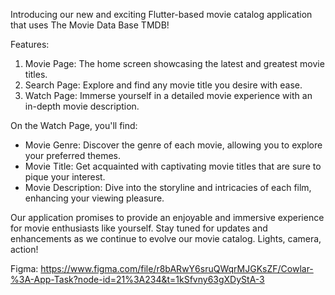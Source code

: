 Introducing our new and exciting Flutter-based movie catalog application that uses The Movie Data Base TMDB!

Features:
1. Movie Page: The home screen showcasing the latest and greatest movie titles.
2. Search Page: Explore and find any movie title you desire with ease.
3. Watch Page: Immerse yourself in a detailed movie experience with an in-depth movie description.

On the Watch Page, you'll find:
- Movie Genre: Discover the genre of each movie, allowing you to explore your preferred themes.
- Movie Title: Get acquainted with captivating movie titles that are sure to pique your interest.
- Movie Description: Dive into the storyline and intricacies of each film, enhancing your viewing pleasure.

Our application promises to provide an enjoyable and immersive experience for movie enthusiasts like yourself. Stay tuned for updates and enhancements as we continue to evolve our movie catalog. Lights, camera, action!

Figma: 
https://www.figma.com/file/r8bARwY6sruQWqrMJGKsZF/Cowlar-%3A-App-Task?node-id=21%3A234&t=1kSfvny63gXDyStA-3
